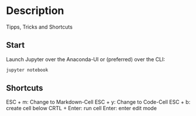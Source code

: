 # Description

Tipps, Tricks and Shortcuts

## Start

Launch Jupyter over the Anaconda-UI or (preferred) over the CLI:

```bash
jupyter notebook
````

## Shortcuts

ESC + m: Change to Markdown-Cell
ESC + y: Change to Code-Cell
ESC + b: create cell below
CRTL + Enter: run cell
Enter: enter edit mode


